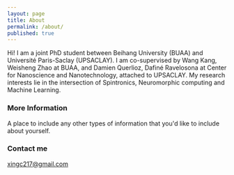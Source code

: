 ```yaml
---
layout: page
title: About
permalink: /about/
published: true
---
```



Hi! I am a joint PhD student between Beihang University (BUAA) and Université Paris-Saclay (UPSACLAY). I am co-supervised by Wang Kang, Weisheng Zhao at BUAA, and Damien Querlioz, Dafiné Ravelosona at Center for Nanoscience and Nanotechnology, attached to UPSACLAY. My research interests lie in the intersection of Spintronics, Neuromorphic computing and Machine Learning.  

### More Information

A place to include any other types of information that you'd like to include about yourself.

### Contact me

[xingc217@gmail.com](mailto:xingc217@gmail.com)
